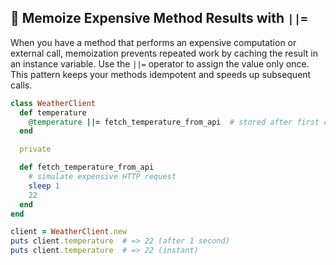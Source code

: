 ## 🧠 Memoize Expensive Method Results with `||=`

When you have a method that performs an expensive computation or external call, memoization prevents repeated work by caching the result in an instance variable. Use the `||=` operator to assign the value only once. This pattern keeps your methods idempotent and speeds up subsequent calls.

```ruby
class WeatherClient
  def temperature
    @temperature ||= fetch_temperature_from_api  # stored after first call
  end

  private

  def fetch_temperature_from_api
    # simulate expensive HTTP request
    sleep 1
    22
  end
end

client = WeatherClient.new
puts client.temperature  # => 22 (after 1 second)
puts client.temperature  # => 22 (instant)
```